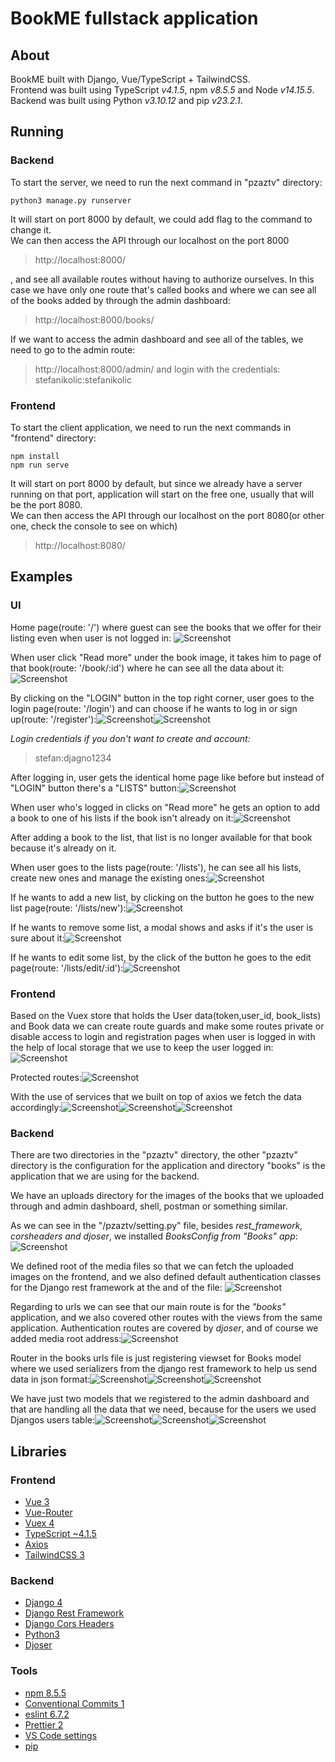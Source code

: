 # BookME fullstack application

## About

BookME built with Django, Vue/TypeScript + TailwindCSS. <br />
Frontend was built using TypeScript _v4.1.5_, npm _v8.5.5_ and Node _v14.15.5_. <br />
Backend was built using Python _v3.10.12_ and pip _v23.2.1_.

## Running

### Backend

To start the server, we need to run the next command in "pzaztv" directory:

```
python3 manage.py runserver
```

It will start on port 8000 by default, we could add flag to the command to change it. <br />
We can then access the API through our localhost on the port 8000

> http://localhost:8000/

, and see all available routes without having to authorize ourselves. In this case we have only one route that's called books and where we can see all of the books added by through the admin dashboard:

> http://localhost:8000/books/

If we want to access the admin dashboard and see all of the tables,
we need to go to the admin route:

> http://localhost:8000/admin/
> and login with the credentials:
> stefanikolic:stefanikolic

### Frontend

To start the client application, we need to run the next commands in "frontend" directory:

```
npm install
npm run serve
```

It will start on port 8000 by default, but since we already have a server running on that port, application will start on the free one, usually that will be the port 8080. <br />
We can then access the API through our localhost on the port 8080(or other one, check the console to see on which)

> http://localhost:8080/

## Examples

### UI

Home page(route: '/') where guest can see the books that we offer for their listing even when user is not logged in: ![Screenshot](screenshots/home.png)

When user click "Read more" under the book image, it takes him to page of that book(route: '/book/:id') where he can see all the data about it: ![Screenshot](screenshots/dostoyevski.png)

By clicking on the "LOGIN" button in the top right corner, user goes to the login page(route: '/login') and can choose if he wants to log in or sign up(route: '/register'):![Screenshot](screenshots/login.png)![Screenshot](screenshots/register.png)

_Login credentials if you don't want to create and account:_

> stefan:djagno1234

After logging in, user gets the identical home page like before but instead of "LOGIN" button there's a "LISTS" button:![Screenshot](screenshots/loggedin.png)

When user who's logged in clicks on "Read more" he gets an option to add a book to one of his lists if the book isn't already on it:![Screenshot](screenshots/dostoyevskiloggedin.png)

After adding a book to the list, that list is no longer available for that book because it's already on it.

When user goes to the lists page(route: '/lists'), he can see all his lists, create new ones and manage the existing ones:![Screenshot](screenshots/lists.png)

If he wants to add a new list, by clicking on the button he goes to the new list page(route: '/lists/new'):![Screenshot](screenshots/newlist.png)

If he wants to remove some list, a modal shows and asks if it's the user is sure about it:![Screenshot](screenshots/delete.png)

If he wants to edit some list, by the click of the button he goes to the edit page(route: '/lists/edit/:id'):![Screenshot](screenshots/editlist.png)

### Frontend

Based on the Vuex store that holds the User data(token,user_id, book_lists) and Book data we can create route guards and make some routes private or disable access to login and registration pages when user is logged in with the help of local storage that we use to keep the user logged in: ![Screenshot](screenshots/userstore.png)

Protected routes:![Screenshot](screenshots/router.png)

With the use of services that we built on top of axios we fetch the data accordingly:![Screenshot](screenshots/axiosconfig.png)![Screenshot](screenshots/userdataservice.png)![Screenshot](screenshots/bookdataservice.png)

### Backend

There are two directories in the "pzaztv" directory, the other "pzaztv" directory is the configuration for the application and directory "books" is the application that we are using for the backend. <br />

We have an uploads directory for the images of the books that we uploaded through and admin dashboard, shell, postman or something similar.

As we can see in the "/pzaztv/setting.py" file, besides _rest_framework, corsheaders and djoser_, we installed _BooksConfig from "Books" app_:![Screenshot](screenshots/settingspy.png)

We defined root of the media files so that we can fetch the uploaded images on the frontend, and we also defined default authentication classes for the Django rest framework at the and of the file: ![Screenshot](screenshots/settingspy2.png)

Regarding to urls we can see that our main route is for the _"books"_ application, and we also covered other routes with the views from the same application. Authentication routes are covered by _djoser_, and of course we added media root address:![Screenshot](screenshots/pzaztvurls.png)

Router in the books urls file is just registering viewset for Books model where we used serializers from the django rest framework to help us send data in json format:![Screenshot](screenshots/booksurls.png)![Screenshot](screenshots/views.png)![Screenshot](screenshots/serializers.png)

We have just two models that we registered to the admin dashboard and that are handling all the data that we need, because for the users we used Djangos users table:![Screenshot](screenshots/models.png)![Screenshot](screenshots/db.png)![Screenshot](screenshots/admin.png)

## Libraries

### Frontend

- [Vue 3](https://vuejs.org/)
- [Vue-Router](https://router.vuejs.org/)
- [Vuex 4](https://vuex.vuejs.org/)
- [TypeScript ~4.1.5](https://www.typescriptlang.org/)
- [Axios](https://axios-http.com/docs/intro)
- [TailwindCSS 3](https://tailwindcss.com/)

### Backend

- [Django 4](https://www.djangoproject.com/)
- [Django Rest Framework](https://www.django-rest-framework.org/)
- [Django Cors Headers](https://pypi.org/project/django-cors-headers/)
- [Python3](https://www.python.org/)
- [Djoser](https://djoser.readthedocs.io/en/latest/index.html)

### Tools

- [npm 8.5.5](https://www.npmjs.com/)
- [Conventional Commits 1](https://www.conventionalcommits.org)
- [eslint 6.7.2](https://eslint.org/)
- [Prettier 2](https://prettier.io/)
- [VS Code settings](https://code.visualstudio.com/)
- [pip](https://pip.pypa.io/en/stable/)
